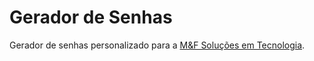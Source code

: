 # Gerador de Senhas

Gerador de senhas personalizado para a [M&F Soluções em Tecnologia](http://www.mfinformatica.com/).